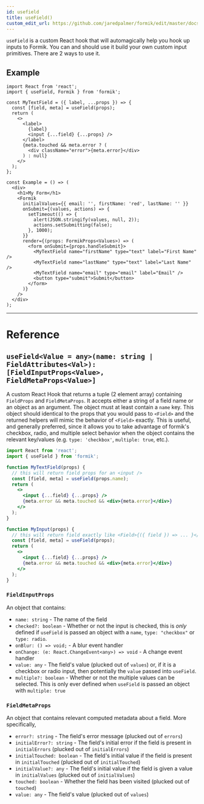 ```yaml
---
id: usefield
title: useField()
custom_edit_url: https://github.com/jaredpalmer/formik/edit/master/docs/api/usefield.md
---
```


`useField` is a custom React hook that will automagically help you hook up inputs to Formik. You can and should use it build your own custom input primitives. There are 2 ways to use it.

## Example

```tsx
import React from 'react';
import { useField, Formik } from 'formik';

const MyTextField = ({ label, ...props }) => {
  const [field, meta] = useField(props);
  return (
    <>
      <label>
        {label}
        <input {...field} {...props} />
      </label>
      {meta.touched && meta.error ? (
        <div className="error">{meta.error}</div>
      ) : null}
    </>
  );
};

const Example = () => (
  <div>
    <h1>My Form</h1>
    <Formik
      initialValues={{ email: '', firstName: 'red', lastName: '' }}
      onSubmit={(values, actions) => {
        setTimeout(() => {
          alert(JSON.stringify(values, null, 2));
          actions.setSubmitting(false);
        }, 1000);
      }}
      render={(props: FormikProps<Values>) => (
        <form onSubmit={props.handleSubmit}>
          <MyTextField name="firstName" type="text" label="First Name" />
          <MyTextField name="lastName" type="text" label="Last Name" />
          <MyTextField name="email" type="email" label="Email" />
          <button type="submit">Submit</button>
        </form>
      )}
    />
  </div>
);
```

---

# Reference

## `useField<Value = any>(name: string | FieldAttributes<Val>): [FieldInputProps<Value>, FieldMetaProps<Value>]`

A custom React Hook that returns a tuple (2 element array) containing `FieldProps` and `FieldMetaProps`. It accepts either a string of a field name or an object as an argument. The object must at least contain a `name` key. This object should identical to the props that you would pass to `<Field>` and the returned helpers will mimic the behavior of `<Field>` exactly. This is useful, and generally preferred, since it allows you to take advantage of formik's checkbox, radio, and multiple select behavior when the object contains the relevant key/values (e.g. `type: 'checkbox'`, `multiple: true`, etc.).

```jsx
import React from 'react';
import { useField } from 'formik';

function MyTextField(props) {
  // this will return field props for an <input />
  const [field, meta] = useField(props.name);
  return (
    <>
      <input {...field} {...props} />
      {meta.error && meta.touched && <div>{meta.error}</div>}
    </>
  );
}

function MyInput(props) {
  // this will return field exactly like <Field>{({ field }) => ... }</Field>
  const [field, meta] = useField(props);
  return (
    <>
      <input {...field} {...props} />
      {meta.error && meta.touched && <div>{meta.error}</div>}
    </>
  );
}
```

### `FieldInputProps`

An object that contains:

- `name: string` - The name of the field
- `checked?: boolean` - Whether or not the input is checked, this is _only_ defined if `useField` is passed an object with a `name`, `type: "checkbox"` or `type: radio`.
- `onBlur: () => void;` - A blur event handler
- `onChange: (e: React.ChangeEvent<any>) => void` - A change event handler
- `value: any` - The field's value (plucked out of `values`) or, if it is a checkbox or radio input, then potentially the `value` passed into `useField`.
- `multiple?: boolean` - Whether or not the multiple values can be selected. This is only ever defined when `useField` is passed an object with `multiple: true`

### `FieldMetaProps`

An object that contains relevant computed metadata about a field. More specifically,

- `error?: string` - The field's error message (plucked out of `errors`)
- `initialError?: string` - The field's initial error if the field is present in `initialErrors` (plucked out of `initialErrors`)
- `initialTouched: boolean` - The field's initial value if the field is present in `initialTouched` (plucked out of `initialTouched`)
- `initialValue?: any` - The field's initial value if the field is given a value in `initialValues` (plucked out of `initialValues`)
- `touched: boolean` - Whether the field has been visited (plucked out of `touched`)
- `value: any` - The field's value (plucked out of `values`)

